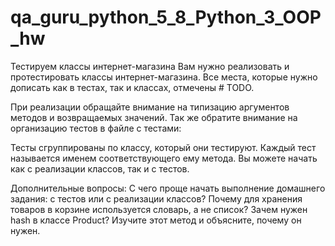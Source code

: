 # qa_guru_python_5_8_Python_3_OOP_hw
Тестируем классы интернет-магазина
Вам нужно реализовать и протестировать классы интернет-магазина. Все места, которые нужно дописать как в тестах, так и классах, отмечены # TODO.

При реализации обращайте внимание на типизацию аргументов методов и возвращаемых значений. Так же обратите внимание на организацию тестов в файле с тестами:

Тесты сгруппированы по классу, который они тестируют.
Каждый тест называется именем соответствующего ему метода.
Вы можете начать как с реализации классов, так и с тестов.

Дополнительные вопросы:
С чего проще начать выполнение домашнего задания: с тестов или с реализации классов?
Почему для хранения товаров в корзине используется словарь, а не список?
Зачем нужен hash в классе Product? Изучите этот метод и объясните, почему он нужен.
